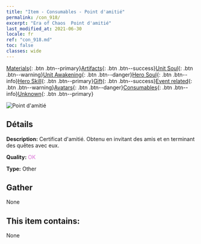 ```yaml
---
title: "Item - Consumables - Point d'amitié"
permalink: /con_918/
excerpt: "Era of Chaos  Point d'amitié"
last_modified_at: 2021-06-30
locale: fr
ref: "con_918.md"
toc: false
classes: wide
---
```

 [Materials](/ItemsFR/){: .btn .btn--primary}[Artifacts](/ItemsFR/Artifacts/){: .btn .btn--success}[Unit Soul](/ItemsFR/UnitSoul/){: .btn .btn--warning}[Unit Awakening](/ItemsFR/UnitAwakening/){: .btn .btn--danger}[Hero Soul](/ItemsFR/HeroSoul/){: .btn .btn--info}[Hero Skill](/ItemsFR/HeroSkill/){: .btn .btn--primary}[Gift](/ItemsFR/Gift/){: .btn .btn--success}[Event related](/ItemsFR/Events/){: .btn .btn--warning}[Avatars](/ItemsFR/Avatars/){: .btn .btn--danger}[Consumables](/ItemsFR/Consumables/){: .btn .btn--info}[Unknown](/ItemsFR/Unknown/){: .btn .btn--primary}

 ![Point d'amitié](/images/t/i_40006.png)

## Détails
 **Description:** Certificat d'amitié. Obtenu en invitant des amis et en terminant des quêtes avec eux.

 **Quality:** <span style="color: #DA70D6">OK</span>

 **Type:** Other

## Gather

  None

## This item contains:

  None

